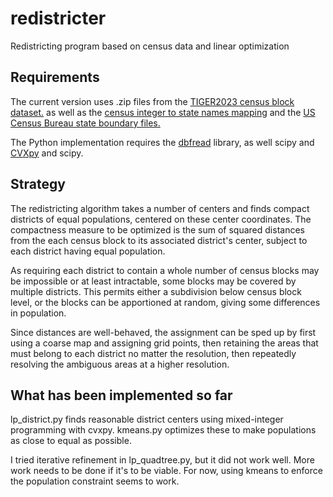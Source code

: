 # redistricter
Redistricting program based on census data and linear optimization

## Requirements
The current version uses .zip files from the [TIGER2023 census block dataset.](https://www2.census.gov/geo/tiger/TIGER2023/TABBLOCK20/) as well as the [census integer to state names mapping](https://www2.census.gov/geo/docs/reference/codes2020/national_state2020.txt) and the [US Census Bureau state boundary files.](https://www.census.gov/geographies/mapping-files/time-series/geo/carto-boundary-file.html)

The Python implementation requires the [dbfread](https://dbfread.readthedocs.io/en/latest/) library, as well scipy and [CVXpy](https://www.cvxpy.org/) and scipy.

## Strategy

The redistricting algorithm takes a number of centers and finds compact
districts of equal populations, centered on these center coordinates. The
compactness measure to be optimized is the sum of squared distances from the
each census block to its associated district's center, subject to each district
having equal population.

As requiring each district to contain a whole number of census blocks may be
impossible or at least intractable, some blocks may be covered by multiple
districts. This permits either a subdivision below census block level, or the
blocks can be apportioned at random, giving some differences in population.

Since distances are well-behaved, the assignment can be sped up by first using
a coarse map and assigning grid points, then retaining the areas that must
belong to each district no matter the resolution, then repeatedly resolving the
ambiguous areas at a higher resolution.

## What has been implemented so far

lp\_district.py finds reasonable district centers using mixed-integer
programming with cvxpy. kmeans.py optimizes these to make populations as close
to equal as possible.

I tried iterative refinement in lp\_quadtree.py, but it did not work well. More
work needs to be done if it's to be viable. For now, using kmeans to enforce
the population constraint seems to work.
